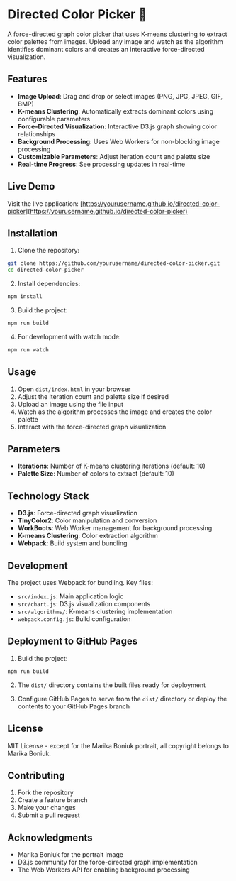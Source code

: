 # Directed Color Picker 🎨

A force-directed graph color picker that uses K-means clustering to extract color palettes from images. Upload any image and watch as the algorithm identifies dominant colors and creates an interactive force-directed visualization.

## Features

- **Image Upload**: Drag and drop or select images (PNG, JPG, JPEG, GIF, BMP)
- **K-means Clustering**: Automatically extracts dominant colors using configurable parameters
- **Force-Directed Visualization**: Interactive D3.js graph showing color relationships
- **Background Processing**: Uses Web Workers for non-blocking image processing
- **Customizable Parameters**: Adjust iteration count and palette size
- **Real-time Progress**: See processing updates in real-time

## Live Demo

Visit the live application: [https://yourusername.github.io/directed-color-picker](https://yourusername.github.io/directed-color-picker)

## Installation

1. Clone the repository:
```bash
git clone https://github.com/yourusername/directed-color-picker.git
cd directed-color-picker
```

2. Install dependencies:
```bash
npm install
```

3. Build the project:
```bash
npm run build
```

4. For development with watch mode:
```bash
npm run watch
```

## Usage

1. Open `dist/index.html` in your browser
2. Adjust the iteration count and palette size if desired
3. Upload an image using the file input
4. Watch as the algorithm processes the image and creates the color palette
5. Interact with the force-directed graph visualization

## Parameters

- **Iterations**: Number of K-means clustering iterations (default: 10)
- **Palette Size**: Number of colors to extract (default: 10)

## Technology Stack

- **D3.js**: Force-directed graph visualization
- **TinyColor2**: Color manipulation and conversion
- **WorkBoots**: Web Worker management for background processing
- **K-means Clustering**: Color extraction algorithm
- **Webpack**: Build system and bundling

## Development

The project uses Webpack for bundling. Key files:

- `src/index.js`: Main application logic
- `src/chart.js`: D3.js visualization components
- `src/algorithms/`: K-means clustering implementation
- `webpack.config.js`: Build configuration

## Deployment to GitHub Pages

1. Build the project:
```bash
npm run build
```

2. The `dist/` directory contains the built files ready for deployment

3. Configure GitHub Pages to serve from the `dist/` directory or deploy the contents to your GitHub Pages branch

## License

MIT License - except for the Marika Boniuk portrait, all copyright belongs to Marika Boniuk.

## Contributing

1. Fork the repository
2. Create a feature branch
3. Make your changes
4. Submit a pull request

## Acknowledgments

- Marika Boniuk for the portrait image
- D3.js community for the force-directed graph implementation
- The Web Workers API for enabling background processing 